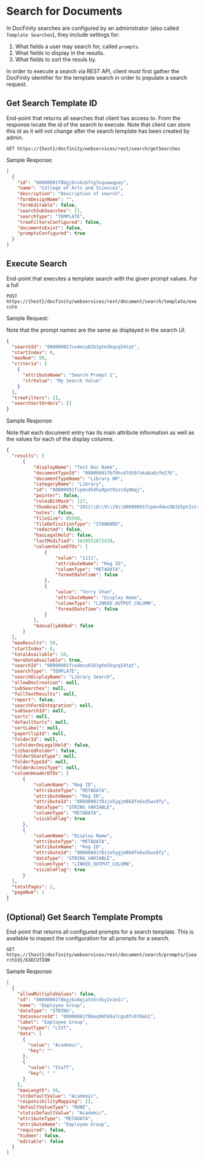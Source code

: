 # Search for Documents

In DocFinity searches are configured by an administrator (also called `Template Searches`), they include settings for:

1. What fields a user may search for, called `prompts`.
1. What fields to display in the results.
1. What fields to sort the resuls by.

In order to execute a search via REST API, client must first gather the DocFinity identifier for the template search in order to populate a search request.

## Get Search Template ID

End-point that returns all searches that client has access to. From the response locate the id of the search to execute. Note that client can store this id as it will not change after the search template has been created by admin.

`GET https://{host}/docfinity/webservices/rest/search/getSearches`

Sample Response:

```json
[
  {
    "id": "00000001f8bgj6vs6zb7tg3vqaawqpay",
    "name": "College of Arts and Sciences",
    "description": "Description of search",
    "formDesignName": "",
    "formEditable": false,
    "searchSubSearches": [],
    "searchType": "TEMPLATE",
    "treeFiltersConfigured": false,
    "documentsExist": false,
    "promptsConfigured": true
  }
]
```

## Execute Search

End-point that executes a template search with the given prompt values. For a full

`POST https://{host}/docfinity/webservices/rest/document/search/template/execute`

Sample Request:

Note that the prompt names are the same as displayed in the search UI.

```json
{
  "searchId": "00000001fce4mzy01b3gtm3kqzq54tqt",
  "startIndex": 0,
  "maxNum": 50,
  "criteria": [
    {
      "attributeName": "Search Prompt 1",
      "strValue": "My Search Value"
    }
  ],
  "treeFilters": [],
  "searchSortOrders": []
}
```

Sample Response:

Note that each document entry has its main attribute information as well as the values for each of the display columns.

```json
{
  "results": [
      {
          "displayName": "Test Doc Name",
          "documentTypeId": "00000001fb79hcd7dt8faka6a8zfm276",
          "documentTypeName": "Library HR",
          "categoryName": "Library",
          "id": "00000001fcpmvd54hy0pet9zzcdy0mqj",
          "pointer": false,
          "rolesBitMask": 127,
          "thumbnailURL": "2021\\8\\9\\19\\00000001fcpmvd4ws981b5pt2stshgvt\\456.pdf",
          "notes": false,
          "fileSize": 85560,
          "fileDefinitionType": "STANDARD",
          "redacted": false,
          "hasLegalHold": false,
          "lastModified": 1628552672410,
          "columnValueDTOs": [
              {
                  "value": "1111",
                  "attributeName": "Reg ID",
                  "columnType": "METADATA",
                  "formatDateTime": false
              },
              {
                  "value": "Terry Chan",
                  "attributeName": "Display Name",
                  "columnType": "LINKED_OUTPUT_COLUMN",
                  "formatDateTime": false
              }
          ],
          "manuallyAdded": false
      }
  ],
  "maxResults": 50,
  "startIndex": 0,
  "totalAvailable": 58,
  "moreDataAvailable": true,
  "searchId": "00000001fce4mzy01b3gtm3kqzq54tqt",
  "searchType": "TEMPLATE",
  "searchDisplayName": "Library Search",
  "allowDocCreation": null,
  "subSearches": null,
  "fullTextResults": null,
  "report": false,
  "searchFormIntegration": null,
  "subSearchId": null,
  "sorts": null,
  "defaultSorts": null,
  "sortLabel": null,
  "paperClipId": null,
  "folderId": null,
  "isFolderOnLegalHold": false,
  "isSharedFolder": false,
  "folderShareType": null,
  "folderTypeId": null,
  "folderAccessType": null,
  "columnHeaderDTOs": [
      {
          "columnName": "Reg ID",
          "attributeType": "METADATA",
          "attributeName": "Reg ID",
          "attributeId": "00000001f8zje5ygjm86dfe6xd5ws8fy",
          "dataType": "STRING_VARIABLE",
          "columnType": "METADATA",
          "visibleFlag": true
      },
      {
          "columnName": "Display Name",
          "attributeType": "METADATA",
          "attributeName": "Reg ID",
          "attributeId": "00000001f8zje5ygjm86dfe6xd5ws8fy",
          "dataType": "STRING_VARIABLE",
          "columnType": "LINKED_OUTPUT_COLUMN",
          "visibleFlag": true
      }
  ],
  "totalPages": 2,
  "pageNum": 1
}
```

## (Optional) Get Search Template Prompts

End-point that returns all configured prompts for a search template. This is available to inspect the configuration for all prompts for a search.

`GET https://{host}/docfinity/webservices/rest/document/search/prompts/{searchId}/EXECUTION`

Sample Response:

```json
[
  {
    "allowMultipleValues": false,
    "id": "00000001f8bgj6x8qjatn5rdsy2vze1c",
    "name": "Employee Group",
    "dataType": "STRING",
    "datasourceId": "00000001f8beq96hb9a7cgv0fv078eb1",
    "label": "Employee Group",
    "inputType": "LIST",
    "data": [
      {
        "value": "Academic",
        "key": ""
      },
      {
        "value": "Staff",
        "key": " "
      }
    ],
    "maxLength": 50,
    "strDefaultValue": "Academic",
    "responsibilityMapping": [],
    "defaultValueType": "NONE",
    "staticDefaultValue": "Academic",
    "attributeType": "METADATA",
    "attributeName": "Employee Group",
    "required": false,
    "hidden": false,
    "editable": false
  }
]
```
